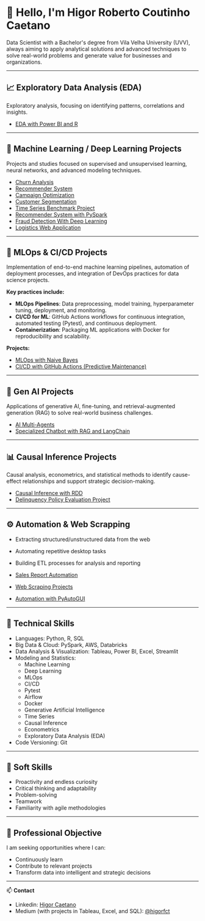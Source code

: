 # 👋 Hello, I'm Higor Roberto Coutinho Caetano

Data Scientist with a Bachelor's degree from Vila Velha University (UVV), always aiming to apply analytical solutions and advanced techniques to solve real-world problems and generate value for businesses and organizations.

---

## 📈 Exploratory Data Analysis (EDA)
Exploratory analysis, focusing on identifying patterns, correlations and insights.

- [EDA with Power BI and R](https://github.com/higorfct/EDA-with-Power-BI)

---

## 🤖 Machine Learning / Deep Learning Projects
Projects and studies focused on supervised and unsupervised learning, neural networks, and advanced modeling techniques.

- [Churn Analysis](https://github.com/higorfct/Churn-Analysis)  
- [Recommender System](https://github.com/higorfct/Recommender-System)  
- [Campaign Optimization](https://github.com/higorfct/Campaign-Optmization-)  
- [Customer Segmentation](https://github.com/higorfct/Customer-Segmentation-)  
- [Time Series Benchmark Project](https://github.com/higorfct/Time-Series-Benchmark-Project)  
- [Recommender System with PySpark](https://github.com/higorfct/Recommender-System-with-PySpark)  
- [Fraud Detection With Deep Learning](https://github.com/higorfct/Fraud-Detection-.)  
- [Logistics Web Application](https://github.com/higorfct/Logistics-Web-Application)

---

## 🚀 MLOps & CI/CD Projects
Implementation of end-to-end machine learning pipelines, automation of deployment processes, and integration of DevOps practices for data science projects.  

**Key practices include:**  
- **MLOps Pipelines**: Data preprocessing, model training, hyperparameter tuning, deployment, and monitoring.  
- **CI/CD for ML**: GitHub Actions workflows for continuous integration, automated testing (Pytest), and continuous deployment.  
- **Containerization**: Packaging ML applications with Docker for reproducibility and scalability.  

**Projects:**  
- [MLOps with Naive Bayes](https://github.com/higorfct/MLOps-with-Naive-Bayes)  
- [CI/CD with GitHub Actions (Predictive Maintenance)](https://github.com/higorfct/Predictive-Maintenance)  

---

## 🧬 Gen AI Projects
Applications of generative AI, fine-tuning, and retrieval-augmented generation (RAG) to solve real-world business challenges.

- [AI Multi-Agents](https://github.com/higorfct/AI-Multi-Agents-)  
- [Specialized Chatbot with RAG and LangChain](https://github.com/higorfct/Specialized-chabot-with-RAG-and-LangChain/blob/main/README.md)  

---

## 📊 Causal Inference Projects
Causal analysis, econometrics, and statistical methods to identify cause-effect relationships and support strategic decision-making.

- [Causal Inference with RDD](https://github.com/higorfct/Causal-Inference-with-RDD/tree/main)  
- [Delinquency Policy Evaluation Project](https://github.com/higorfct/Delinquency-Policy-Evaluation-Project)  

---

## ⚙️ Automation & Web Scrapping
- Extracting structured/unstructured data from the web  
- Automating repetitive desktop tasks  
- Building ETL processes for analysis and reporting

- [Sales Report Automation](https://github.com/higorfct/Sales-Report-Automation)  
- [Web Scraping Projects](https://github.com/higorfct/Webscrapping)  
- [Automation with PyAutoGUI](https://github.com/higorfct/Automation-with-PyAutoGui)  

---

## 🚀 Technical Skills
- Languages: Python, R, SQL  
- Big Data & Cloud: PySpark, AWS, Databricks  
- Data Analysis & Visualization: Tableau, Power BI, Excel, Streamlit  
- Modeling and Statistics:  
  - Machine Learning  
  - Deep Learning  
  - MLOps  
  - CI/CD  
  - Pytest  
  - Airflow  
  - Docker  
  - Generative Artificial Intelligence  
  - Time Series  
  - Causal Inference  
  - Econometrics  
  - Exploratory Data Analysis (EDA)  
- Code Versioning: Git  

---

## 🧠 Soft Skills
- Proactivity and endless curiosity  
- Critical thinking and adaptability  
- Problem-solving  
- Teamwork  
- Familiarity with agile methodologies  

---

## 🎯 Professional Objective
I am seeking opportunities where I can:

- Continuously learn  
- Contribute to relevant projects  
- Transform data into intelligent and strategic decisions  

---

📫 **Contact**  
- Linkedin: [Higor Caetano](https://www.linkedin.com/in/higor-caetano-049521136/)  
- Medium (with projects in Tableau, Excel, and SQL): [@higorfct](https://medium.com/@higorfct)  
